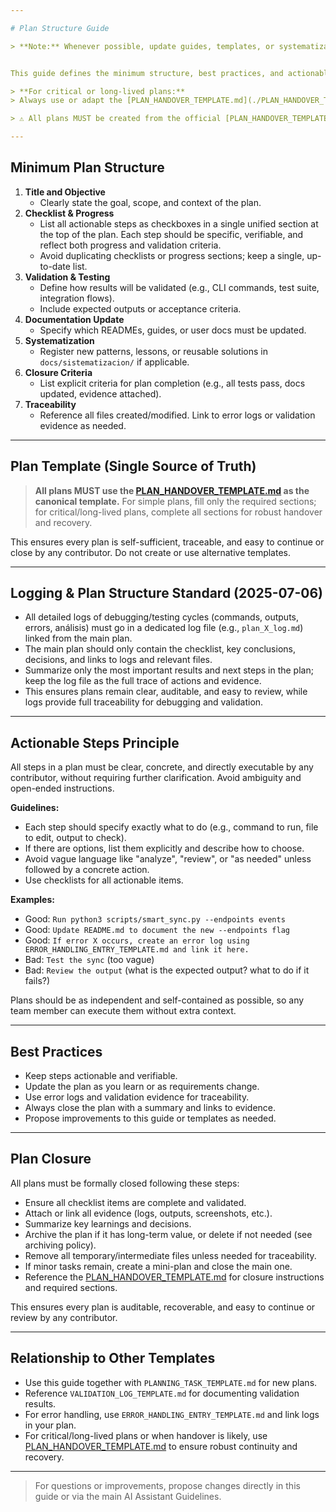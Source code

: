 ```yaml
---

# Plan Structure Guide

> **Note:** Whenever possible, update guides, templates, or systematization instead of creating new documentation. The assistant MUST always act according to the active plan and this guide, and should only propose new documentation if it is strictly necessary for traceability or team learning.


This guide defines the minimum structure, best practices, and actionable examples for all planning documents in this project. All plans MUST be written in English and follow these standards to ensure clarity, traceability, and robust closure.

> **For critical or long-lived plans:**
> Always use or adapt the [PLAN_HANDOVER_TEMPLATE.md](./PLAN_HANDOVER_TEMPLATE.md) to ensure the plan is self-sufficient, recoverable, and ready for handover or asynchronous continuation.

> ⚠️ All plans MUST be created from the official [PLAN_HANDOVER_TEMPLATE.md](./PLAN_HANDOVER_TEMPLATE.md). It is FORBIDDEN to create plans without this structure. Any plan not following this template is INVALID and must be regularized immediately.

---
```


## Minimum Plan Structure

1. **Title and Objective**
   - Clearly state the goal, scope, and context of the plan.
2. **Checklist & Progress**
   - List all actionable steps as checkboxes in a single unified section at the top of the plan. Each step should be specific, verifiable, and reflect both progress and validation criteria.
   - Avoid duplicating checklists or progress sections; keep a single, up-to-date list.
3. **Validation & Testing**
   - Define how results will be validated (e.g., CLI commands, test suite, integration flows).
   - Include expected outputs or acceptance criteria.
4. **Documentation Update**
   - Specify which READMEs, guides, or user docs must be updated.
5. **Systematization**
   - Register new patterns, lessons, or reusable solutions in `docs/sistematizacion/` if applicable.
6. **Closure Criteria**
   - List explicit criteria for plan completion (e.g., all tests pass, docs updated, evidence attached).
7. **Traceability**
   - Reference all files created/modified. Link to error logs or validation evidence as needed.

---



## Plan Template (Single Source of Truth)

> **All plans MUST use the [PLAN_HANDOVER_TEMPLATE.md](./PLAN_HANDOVER_TEMPLATE.md) as the canonical template.**
> For simple plans, fill only the required sections; for critical/long-lived plans, complete all sections for robust handover and recovery.

This ensures every plan is self-sufficient, traceable, and easy to continue or close by any contributor. Do not create or use alternative templates.

---

## Logging & Plan Structure Standard (2025-07-06)

- All detailed logs of debugging/testing cycles (commands, outputs, errors, análisis) must go in a dedicated log file (e.g., `plan_X_log.md`) linked from the main plan.
- The main plan should only contain the checklist, key conclusions, decisions, and links to logs and relevant files.
- Summarize only the most important results and next steps in the plan; keep the log file as the full trace of actions and evidence.
- This ensures plans remain clear, auditable, and easy to review, while logs provide full traceability for debugging and validation.

---

## Actionable Steps Principle

All steps in a plan must be clear, concrete, and directly executable by any contributor, without requiring further clarification. Avoid ambiguity and open-ended instructions.

**Guidelines:**
- Each step should specify exactly what to do (e.g., command to run, file to edit, output to check).
- If there are options, list them explicitly and describe how to choose.
- Avoid vague language like "analyze", "review", or "as needed" unless followed by a concrete action.
- Use checklists for all actionable items.

**Examples:**
- Good: `Run python3 scripts/smart_sync.py --endpoints events`
- Good: `Update README.md to document the new --endpoints flag`
- Good: `If error X occurs, create an error log using ERROR_HANDLING_ENTRY_TEMPLATE.md and link it here.`
- Bad: `Test the sync` (too vague)
- Bad: `Review the output` (what is the expected output? what to do if it fails?)

Plans should be as independent and self-contained as possible, so any team member can execute them without extra context.

---


## Best Practices
- Keep steps actionable and verifiable.
- Update the plan as you learn or as requirements change.
- Use error logs and validation evidence for traceability.
- Always close the plan with a summary and links to evidence.
- Propose improvements to this guide or templates as needed.

---

## Plan Closure

All plans must be formally closed following these steps:
- Ensure all checklist items are complete and validated.
- Attach or link all evidence (logs, outputs, screenshots, etc.).
- Summarize key learnings and decisions.
- Archive the plan if it has long-term value, or delete if not needed (see archiving policy).
- Remove all temporary/intermediate files unless needed for traceability.
- If minor tasks remain, create a mini-plan and close the main one.
- Reference the [PLAN_HANDOVER_TEMPLATE.md](./PLAN_HANDOVER_TEMPLATE.md) for closure instructions and required sections.

This ensures every plan is auditable, recoverable, and easy to continue or review by any contributor.

---


## Relationship to Other Templates
- Use this guide together with `PLANNING_TASK_TEMPLATE.md` for new plans.
- Reference `VALIDATION_LOG_TEMPLATE.md` for documenting validation results.
- For error handling, use `ERROR_HANDLING_ENTRY_TEMPLATE.md` and link logs in your plan.
- For critical/long-lived plans or when handover is likely, use [PLAN_HANDOVER_TEMPLATE.md](./PLAN_HANDOVER_TEMPLATE.md) to ensure robust continuity and recovery.

---

> For questions or improvements, propose changes directly in this guide or via the main AI Assistant Guidelines.
